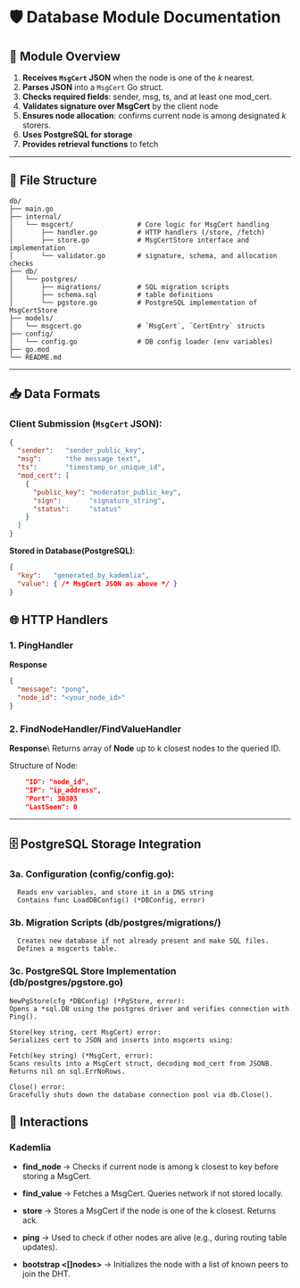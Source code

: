 # 🛡️ Database Module Documentation

## 📌 Module Overview

1. **Receives `MsgCert` JSON** when the node is one of the *k* nearest.
2. **Parses JSON** into a `MsgCert` Go struct.
3. **Checks required fields**: sender, msg, ts, and at least one mod_cert.
5. **Validates signature over MsgCert** by the client node
4. **Ensures node allocation**: confirms current node is among designated *k* storers.
6. **Uses PostgreSQL for storage** 
7. **Provides retrieval functions** to fetch
---

## 📁 File Structure
```
db/
├── main.go            
├── internal/
│   └── msgcert/                # Core logic for MsgCert handling
│       ├── handler.go          # HTTP handlers (/store, /fetch)
│       ├── store.go            # MsgCertStore interface and implementation
│       └── validator.go        # signature, schema, and allocation checks
├── db/
│   └── postgres/
│       ├── migrations/         # SQL migration scripts
│       ├── schema.sql          # table definitions
│       └── pgstore.go          # PostgreSQL implementation of MsgCertStore
├── models/
│   └── msgcert.go              # `MsgCert`, `CertEntry` structs
├── config/
│   └── config.go               # DB config loader (env variables)
├── go.mod
└── README.md
```

---


## 📥 Data Formats

### Client Submission (`MsgCert` JSON):
```json
{
  "sender":   "sender_public_key",
  "msg":      "the message text",
  "ts":       "timestamp_or_unique_id",
  "mod_cert": [
    {
      "public_key": "moderator_public_key",
      "sign":       "signature_string",
      "status":     "status"
    }
  ]
}
```

**Stored in Database(PostgreSQL)**:
```json
{
  "key":   "generated_by_kademlia",
  "value": { /* MsgCert JSON as above */ }
}
```

## 🌐 HTTP Handlers

### 1. **PingHandler**
**Response**
```json
{
  "message": "pong",
  "node_id": "<your_node_id>"
}   
```
### 2. **FindNodeHandler/FindValueHandler**
**Response**\ 
Returns array of **Node** up to k closest nodes to the queried ID.

Structure of Node:
```json
    "ID": "node_id",
    "IP": "ip_address",
    "Port": 30303
    "LastSeen": 0
```
---

## 🗄️ PostgreSQL Storage Integration

 ### 3a. Configuration (config/config.go): 
      Reads env variables, and store it in a DNS string
      Contains func LoadDBConfig() (*DBConfig, error)

### 3b. Migration Scripts (db/postgres/migrations/)
      Creates new database if not already present and make SQL files.
      Defines a msgcerts table.

### 3c. PostgreSQL Store Implementation (db/postgres/pgstore.go)
    NewPgStore(cfg *DBConfig) (*PgStore, error):
    Opens a *sql.DB using the postgres driver and verifies connection with Ping().

    Store(key string, cert MsgCert) error:
    Serializes cert to JSON and inserts into msgcerts using:

    Fetch(key string) (*MsgCert, error):
    Scans results into a MsgCert struct, decoding mod_cert from JSONB. Returns nil on sql.ErrNoRows.

    Close() error:
    Gracefully shuts down the database connection pool via db.Close().
 

## 🔄 Interactions

### Kademlia
- **find_node <key>**
→ Checks if current node is among k closest to key before storing a MsgCert.

- **find_value <key>**
→ Fetches a MsgCert. Queries network if not stored locally.

- **store <key> <val>**
→ Stores a MsgCert if the node is one of the k closest. Returns ack.

- **ping**
→ Used to check if other nodes are alive (e.g., during routing table updates).

- **bootstrap <[]nodes>**
→ Initializes the node with a list of known peers to join the DHT.



